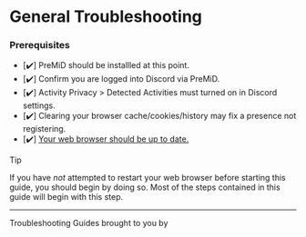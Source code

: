 <script setup>
import { VPTeamMembers } from 'vitepress/theme'

const members = [
   {
     avatar: 'https://avatars.githubusercontent.com/u/89056213',
     name: 'Espresso',
     links: [
      { icon: 'x', link: 'https://x.com/JamieNNeedham' },
      { icon: 'discord', link: 'https://discord.com/users/167581994518052864' }
     ]
   },
   {
     avatar: 'https://gravatar.com/avatar/65eab64237c97de3b9daec297193780c',
     name: 'veryCrunchy',
     links: [
      { icon: 'github', link: 'https://github.com/veryCrunchy' },
      { icon: 'discord', link: 'https://discord.com/users/576097150359044106' }
     ]
   },
]
</script>

# General Troubleshooting

### Prerequisites

- [:heavy_check_mark:] PreMiD should be installled at this point.
- [:heavy_check_mark:] Confirm you are logged into Discord via PreMiD.
- [:heavy_check_mark:] Activity Privacy > Detected Activities must turned on in Discord settings.
- [:heavy_check_mark:] Clearing your browser cache/cookies/history may fix a presence not registering.
- [:heavy_check_mark:] <ins>Your web browser should be up to date.</ins>

> [!TIP] 
> If you have _not_ attempted to restart your web browser before starting this guide, you should begin by doing so. Most of the steps contained in this guide will begin with this step.

---

Troubleshooting Guides brought to you by
<VPTeamMembers size="small" :members="members" />
